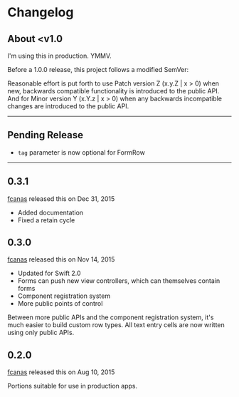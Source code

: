 # Changelog

## About <v1.0

I'm using this in production. YMMV.

Before a 1.0.0 release, this project follows a modified SemVer:

Reasonable effort is put forth to use Patch version Z (x.y.Z | x > 0) when new, backwards compatible functionality is introduced to the public API. And for Minor version Y (x.Y.z | x > 0) when any backwards incompatible changes are introduced to the public API.

----

## Pending Release

* `tag` parameter is now optional for FormRow

----

## 0.3.1
[fcanas](https://github.com/fcanas) released this on Dec 31, 2015

* Added documentation
* Fixed a retain cycle

## 0.3.0
[fcanas](https://github.com/fcanas) released this on Nov 14, 2015

* Updated for Swift 2.0
* Forms can push new view controllers, which can themselves contain forms
* Component registration system
* More public points of control

Between more public APIs and the component registration system, it's much easier to build custom row types. All text entry cells are now written using only public APIs.

## 0.2.0
[fcanas](https://github.com/fcanas) released this on Aug 10, 2015

Portions suitable for use in production apps.